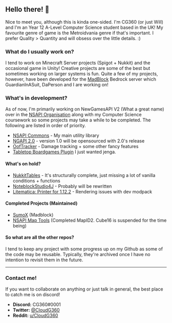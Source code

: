 ## Hello there! 👋

Nice to meet you, although this is kinda one-sided. I'm CG360 (or just Will) and I'm an Year 12 A-Level Computer Science student based in the UK! My favourite genre of game is the Metroidvania genre if that's important. I prefer Quality > Quantity and will obsess over the little details. :)

### What do I usually work on?

I tend to work on Minecraft Server projects (Spigot + Nukkit) and the occasional game in Unity! Creative projects are some of the best but sometimes working on larger systems is fun. Quite a few of my projects, however, have been developed for the [MadBlock](https://github.com/Mooncraft-Games) Bedrock server which GuardianInASuit, DaPerson and I are working on!


### What's in development?

As of now, I'm primarily working on NewGamesAPI V2 (What a great name) over in the [NSAPI Organisation](https://github.com/NewGamesAPI-Project) along with my Computer Science coursework so some projects may take a while to be completed. The following are listed in order of priority.

- [NSAPI Commons](https://github.com/NewServerAPI-Project/NSAPICommons) - My main utility library
- [NGAPI 2.0](https://github.com/NewServerAPI-Project/NGAPI2) - version 1.0 will be opensourced with 2.0's release
- [OofTracker](https://github.com/CloudG360/OofTracker) - Damage tracking + some other fancy features
- [Tabletop Boardgames Plugin](https://github.com/CloudG360/TabletopGamesPlugin) I just wanted jenga.

#### What's on hold?
- [NukkitTables](https://github.com/CloudG360/NukkitTables) - It's structurally complete, just missing a lot of vanilla conditions + functions
- [NoteblockStudio4J](https://github.com/CloudG360/NoteblockStudio4J-Live) - Probably will be rewritten
- [Litematica: Printer for 1.12.2](https://github.com/CloudG360/Litematica-1.12-Printer) - Rendering issues with dev modpack

#### Completed Projects (Maintained)

- [SumoX](https://github.com/Mooncraft-Games/GamemodeSumoX) (Madblock)
- [NSAPI Map Tools](https://github.com/NewServerAPI-Project/NewServer-MapTools) (Completed MapID2. Cube16 is suspended for the time being)

#### So what are all the other repos?

I tend to keep any project with some progress up on my Github as some of the code may be reusable. Typically, they're archived once I have no intention to revisit them in the future.

---

### Contact me!

If you want to collaborate on anything or just talk in general, the best place to catch me is on discord!

- **Discord:** CG360#0001
- **Twitter:** [@CloudG360](https://twitter.com/CloudG360)
- **Reddit:** [u/CloudG360](https://www.reddit.com/user/CloudG360)
